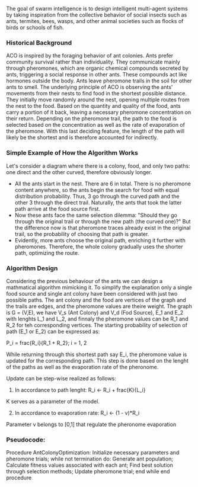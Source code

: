 The goal of swarm intelligence is to design intelligent multi-agent systems by taking inspiration from the collective behavior of social insects such as ants, termites, bees, wasps, and other animal societies such as flocks of birds or schools of fish.

### Historical Background
ACO is inspired by the foraging behavior of ant colonies. Ants prefer community survival rather than individuality. They communicate mainly through pheromones, which are organic chemical compounds secreted by ants, triggering a social response in other ants. These compounds act like hormones outside the body. Ants leave pheromone trails in the soil for other ants to smell.
The underlying principle of ACO is observing the ants' movements from their nests to find food in the shortest possible distance. They initially move randomly around the nest, opening multiple routes from the nest to the food. Based on the quantity and quality of the food, ants carry a portion of it back, leaving a necessary pheromone concentration on their return. Depending on the pheromone trail, the path to the food is selected based on the concentration as well as the rate of evaporation of the pheromone. With this last deciding feature, the length of the path will likely be the shortest and is therefore accounted for indirectly.

### Simple Example of How the Algorithm Works
Let's consider a diagram where there is a colony, food, and only two paths: one direct and the other curved, therefore obviously longer.

- All the ants start in the nest. There are 6 in total. There is no pheromone content anywhere, so the ants begin the search for food with equal distribution probability. Thus, 3 go through the curved path and the other 3 through the direct trail. Naturally, the ants that took the latter path arrive at the food source first.
- Now these ants face the same selection dilemma: "Should they go through the original trail or through the new path (the curved one)?" But the difference now is that pheromone traces already exist in the original trail, so the probability of choosing that path is greater.
- Evidently, more ants choose the original path, enriching it further with pheromones. Therefore, the whole colony gradually uses the shorter path, optimizing the route.

### Algorithm Design
Considering the previous behaviour of the ants we can design a mathmatical algorithm mimicking it.
To simplify the explanation only a single food source and single ant colony have been considered with just two possible paths. The ant colony and the food are vertices of the graph and the trails are edges, and the pheromone values are theire weight.
The graph is G = (V,E), we have V_s (Ant Colony) and V_d (Fod Source), E_1 and E_2 with lenghts L_1 and L_2, and finnaly the pheromone values can be R_1 and R_2 for teh corresponding vertices.
The starting probability of selection of path (E_1 or E_2) can be expressed as:

P_i = frac{R_i}{R_1 + R_2}; i = 1, 2

While returning through this shortest path say E_i, the pheromone value is updated for the corresponding path. This step is done based on the lenght of the paths as well as the evaporation rate of the pheronome.

Update can be step-wise realized as follows:

1. In accordance to path lenght: R_i <- R_i + frac{K}{L_i}

K serves as a parameter of the model.

2. In accordance to evaporation rate: R_i <- (1 - v)*R_i

Parameter v belongs to [0,1] that regulate the pheronome evaporation

### Pseudocode:

Procedure AntColonyOptimization:
    Initialize necessary parameters and pheromone trials;
    while not termination do:
        Generate ant population;
        Calculate fitness values associated with each ant;
        Find best solution through selection methods;
        Update pheromone trial;
    end while
end procedure



